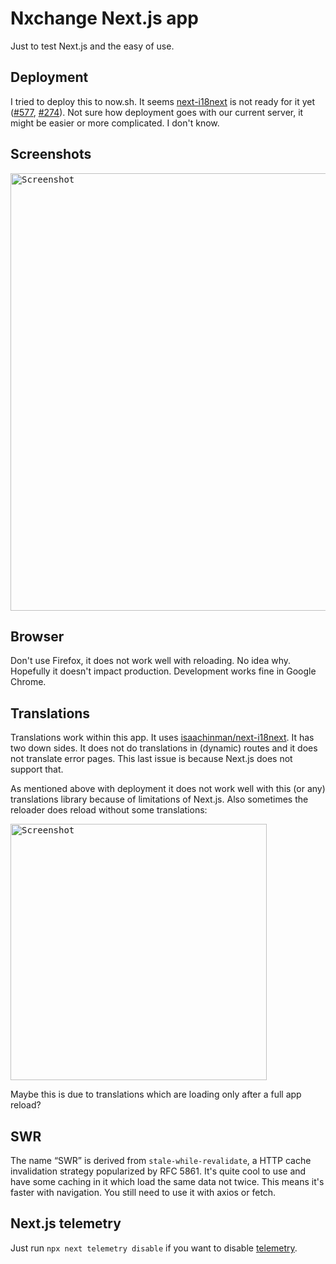 # Nxchange Next.js app

Just to test Next.js and the easy of use.

## Deployment

I tried to deploy this to now.sh. It seems [next-i18next](https://github.com/isaachinman/next-i18next) is not ready for it yet ([#577](https://github.com/isaachinman/next-i18next/issues/577), [#274](https://github.com/isaachinman/next-i18next/issues/274)). Not sure how deployment goes with our current server, it might be easier or more complicated. I don't know.

## Screenshots

<kbd><img width="700px" alt="Screenshot" src="https://user-images.githubusercontent.com/1079135/81289175-3ba5b180-9066-11ea-9a1c-8717102407dd.png"></kbd>

## Browser

Don't use Firefox, it does not work well with reloading. No idea why. Hopefully it doesn't impact production. Development works fine in Google Chrome.

## Translations

Translations work within this app. It uses [isaachinman/next-i18next](https://github.com/isaachinman/next-i18next). It has two down sides. It does not do translations in (dynamic) routes and it does not translate error pages. This last issue is because Next.js does not support that.

As mentioned above with deployment it does not work well with this (or any) translations library because of limitations of Next.js. Also sometimes the reloader does reload without some translations:

<kbd><img width="410px" alt="Screenshot" src="https://user-images.githubusercontent.com/1079135/81408392-729ac680-913d-11ea-9011-20c10198f2be.png"></kbd>

Maybe this is due to translations which are loading only after a full app reload?

## SWR

The name “SWR” is derived from `stale-while-revalidate`, a HTTP cache invalidation strategy popularized by RFC 5861. It's quite cool to use and have some caching in it which load the same data not twice. This means it's faster with navigation. You still need to use it with axios or fetch.

## Next.js telemetry

Just run `npx next telemetry disable` if you want to disable [telemetry](https://nextjs.org/telemetry).
